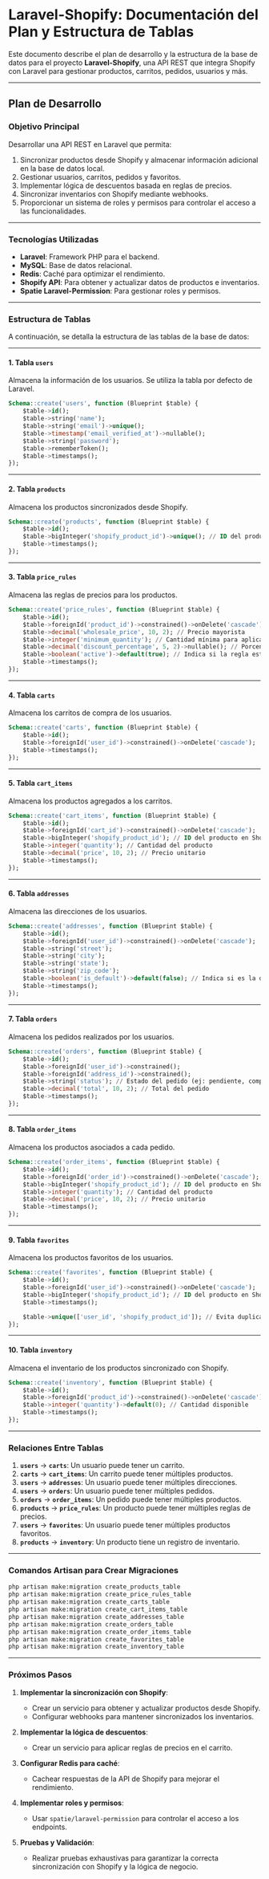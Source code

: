 # Laravel-Shopify: Documentación del Plan y Estructura de Tablas

Este documento describe el plan de desarrollo y la estructura de la base de datos para el proyecto **Laravel-Shopify**, una API REST que integra Shopify con Laravel para gestionar productos, carritos, pedidos, usuarios y más.

---

## **Plan de Desarrollo**

### **Objetivo Principal**
Desarrollar una API REST en Laravel que permita:
1. Sincronizar productos desde Shopify y almacenar información adicional en la base de datos local.
2. Gestionar usuarios, carritos, pedidos y favoritos.
3. Implementar lógica de descuentos basada en reglas de precios.
4. Sincronizar inventarios con Shopify mediante webhooks.
5. Proporcionar un sistema de roles y permisos para controlar el acceso a las funcionalidades.

---

### **Tecnologías Utilizadas**
- **Laravel**: Framework PHP para el backend.
- **MySQL**: Base de datos relacional.
- **Redis**: Caché para optimizar el rendimiento.
- **Shopify API**: Para obtener y actualizar datos de productos e inventarios.
- **Spatie Laravel-Permission**: Para gestionar roles y permisos.

---

### **Estructura de Tablas**

A continuación, se detalla la estructura de las tablas de la base de datos:

---

#### **1. Tabla `users`**
Almacena la información de los usuarios. Se utiliza la tabla por defecto de Laravel.

```sql
Schema::create('users', function (Blueprint $table) {
    $table->id();
    $table->string('name');
    $table->string('email')->unique();
    $table->timestamp('email_verified_at')->nullable();
    $table->string('password');
    $table->rememberToken();
    $table->timestamps();
});
```

---

#### **2. Tabla `products`**
Almacena los productos sincronizados desde Shopify.

```sql
Schema::create('products', function (Blueprint $table) {
    $table->id();
    $table->bigInteger('shopify_product_id')->unique(); // ID del producto en Shopify
    $table->timestamps();
});
```

---

#### **3. Tabla `price_rules`**
Almacena las reglas de precios para los productos.

```sql
Schema::create('price_rules', function (Blueprint $table) {
    $table->id();
    $table->foreignId('product_id')->constrained()->onDelete('cascade');
    $table->decimal('wholesale_price', 10, 2); // Precio mayorista
    $table->integer('minimum_quantity'); // Cantidad mínima para aplicar el descuento
    $table->decimal('discount_percentage', 5, 2)->nullable(); // Porcentaje de descuento
    $table->boolean('active')->default(true); // Indica si la regla está activa
    $table->timestamps();
});
```

---

#### **4. Tabla `carts`**
Almacena los carritos de compra de los usuarios.

```sql
Schema::create('carts', function (Blueprint $table) {
    $table->id();
    $table->foreignId('user_id')->constrained()->onDelete('cascade');
    $table->timestamps();
});
```

---

#### **5. Tabla `cart_items`**
Almacena los productos agregados a los carritos.

```sql
Schema::create('cart_items', function (Blueprint $table) {
    $table->id();
    $table->foreignId('cart_id')->constrained()->onDelete('cascade');
    $table->bigInteger('shopify_product_id'); // ID del producto en Shopify
    $table->integer('quantity'); // Cantidad del producto
    $table->decimal('price', 10, 2); // Precio unitario
    $table->timestamps();
});
```

---

#### **6. Tabla `addresses`**
Almacena las direcciones de los usuarios.

```sql
Schema::create('addresses', function (Blueprint $table) {
    $table->id();
    $table->foreignId('user_id')->constrained()->onDelete('cascade');
    $table->string('street');
    $table->string('city');
    $table->string('state');
    $table->string('zip_code');
    $table->boolean('is_default')->default(false); // Indica si es la dirección principal
    $table->timestamps();
});
```

---

#### **7. Tabla `orders`**
Almacena los pedidos realizados por los usuarios.

```sql
Schema::create('orders', function (Blueprint $table) {
    $table->id();
    $table->foreignId('user_id')->constrained();
    $table->foreignId('address_id')->constrained();
    $table->string('status'); // Estado del pedido (ej: pendiente, completado, cancelado)
    $table->decimal('total', 10, 2); // Total del pedido
    $table->timestamps();
});
```

---

#### **8. Tabla `order_items`**
Almacena los productos asociados a cada pedido.

```sql
Schema::create('order_items', function (Blueprint $table) {
    $table->id();
    $table->foreignId('order_id')->constrained()->onDelete('cascade');
    $table->bigInteger('shopify_product_id'); // ID del producto en Shopify
    $table->integer('quantity'); // Cantidad del producto
    $table->decimal('price', 10, 2); // Precio unitario
    $table->timestamps();
});
```

---

#### **9. Tabla `favorites`**
Almacena los productos favoritos de los usuarios.

```sql
Schema::create('favorites', function (Blueprint $table) {
    $table->id();
    $table->foreignId('user_id')->constrained()->onDelete('cascade');
    $table->bigInteger('shopify_product_id'); // ID del producto en Shopify
    $table->timestamps();

    $table->unique(['user_id', 'shopify_product_id']); // Evita duplicados
});
```

---

#### **10. Tabla `inventory`**
Almacena el inventario de los productos sincronizado con Shopify.

```sql
Schema::create('inventory', function (Blueprint $table) {
    $table->id();
    $table->foreignId('product_id')->constrained()->onDelete('cascade');
    $table->integer('quantity')->default(0); // Cantidad disponible
    $table->timestamps();
});
```

---

### **Relaciones Entre Tablas**

1. **`users`** → **`carts`**: Un usuario puede tener un carrito.
2. **`carts`** → **`cart_items`**: Un carrito puede tener múltiples productos.
3. **`users`** → **`addresses`**: Un usuario puede tener múltiples direcciones.
4. **`users`** → **`orders`**: Un usuario puede tener múltiples pedidos.
5. **`orders`** → **`order_items`**: Un pedido puede tener múltiples productos.
6. **`products`** → **`price_rules`**: Un producto puede tener múltiples reglas de precios.
7. **`users`** → **`favorites`**: Un usuario puede tener múltiples productos favoritos.
8. **`products`** → **`inventory`**: Un producto tiene un registro de inventario.

---

### **Comandos Artisan para Crear Migraciones**

```bash
php artisan make:migration create_products_table
php artisan make:migration create_price_rules_table
php artisan make:migration create_carts_table
php artisan make:migration create_cart_items_table
php artisan make:migration create_addresses_table
php artisan make:migration create_orders_table
php artisan make:migration create_order_items_table
php artisan make:migration create_favorites_table
php artisan make:migration create_inventory_table
```

---

### **Próximos Pasos**

1. **Implementar la sincronización con Shopify**:
   - Crear un servicio para obtener y actualizar productos desde Shopify.
   - Configurar webhooks para mantener sincronizados los inventarios.

2. **Implementar la lógica de descuentos**:
   - Crear un servicio para aplicar reglas de precios en el carrito.

3. **Configurar Redis para caché**:
   - Cachear respuestas de la API de Shopify para mejorar el rendimiento.

4. **Implementar roles y permisos**:
   - Usar `spatie/laravel-permission` para controlar el acceso a los endpoints.

5. **Pruebas y Validación**:
   - Realizar pruebas exhaustivas para garantizar la correcta sincronización con Shopify y la lógica de negocio.